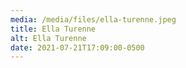 ```yaml
---
media: /media/files/ella-turenne.jpeg
title: Ella Turenne
alt: Ella Turenne
date: 2021-07-21T17:09:00-0500
---
```

